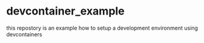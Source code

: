 # devcontainer_example

this repostory is an example how to setup a development environment using devcontainers